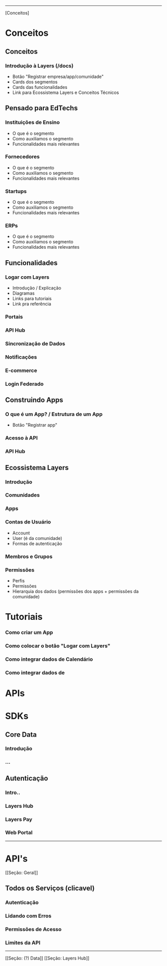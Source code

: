 --------
[Conceitos]

# Conceitos
## Conceitos
### Introdução à Layers (/docs)
- Botão "Registrar empresa/app/comunidade"
- Cards dos segmentos
- Cards das funcionalidades
- Link para Ecossistema Layers e Conceitos Técnicos

## Pensado para EdTechs
### Instituições de Ensino
- O que é o segmento
- Como auxiliamos o segmento
- Funcionalidades mais relevantes
### Fornecedores
- O que é o segmento
- Como auxiliamos o segmento
- Funcionalidades mais relevantes
### Startups
- O que é o segmento
- Como auxiliamos o segmento
- Funcionalidades mais relevantes
### ERPs
- O que é o segmento
- Como auxiliamos o segmento
- Funcionalidades mais relevantes

## Funcionalidades
### Logar com Layers
- Introdução / Explicação
- Diagramas
- Links para tutoriais
- Link pra referência
### Portais
### API Hub
### Sincronização de Dados
### Notificações
### E-commerce
### Login Federado

## Construindo Apps
### O que é um App? / Estrutura de um App
- Botão "Registrar app"
### Acesso à API
### API Hub

## Ecossistema Layers
### Introdução
### Comunidades
### Apps
### Contas de Usuário
- Account
- User (é da comunidade)
- Formas de autenticação
### Membros e Grupos
### Permissões
- Perfis
- Permissões
- Hierarquia dos dados (permissões dos apps + permissões da comunidade)

# Tutoriais

### Como criar um App
### Como colocar o botão "Logar com Layers"
### Como integrar dados de Calendário
### Como integrar dados de 

# APIs

# SDKs

## Core Data
### Introdução
### ...


## Autenticação
### Intro..

### Layers Hub
### Layers Pay
### Web Portal

--------
# API's

[[Seção: Geral]]
## Todos os Serviços (clicavel)
### Autenticação
### Lidando com Erros
### Permissões de Acesso
### Limites da API

---
[[Seção: (?) Data]]
[[Seção: Layers Hub]]